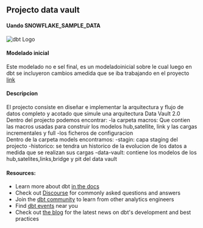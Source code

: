 ## Projecto data vault

#### Uando SNOWFLAKE_SAMPLE_DATA

![dbt Logo](https://docs.snowflake.com/en/_images/sample-data-tpch-schema.png)

#### Modelado inicial
Este modelado no e sel final, es un modeladoinicial sobre le cual luego en dbt se incluyeron cambios amedida que se iba trabajando en el proyecto
[link](https://dbdiagram.io/d/Data-vault-651fb156ffbf5169f02825a3)


#### Descripcion

El projecto consiste en diseñar e implementar la arquitectura y flujo de datos completo y acotado que simule una arquitectura Data Vault 2.0
Dentro del projecto podemos encontrar:
-la carpeta macros: Que contien las macros usadas para construir los modelos hub,satellite, link y las cargas incrementales y full
-los ficheros de configuracion  
Dentro de la carpeta models encontramos:
-stagin: capa staging del projecto
-historico: se tendra un historico de la evolucion de los datos a medida que se realizan sus cargas
-data-vault: contiene los modelos de los hub,satelites,links,bridge y pit del data vault

#### Resources:

- Learn more about dbt [in the docs](https://docs.getdbt.com/docs/introduction)
- Check out [Discourse](https://discourse.getdbt.com/) for commonly asked questions and answers
- Join the [dbt community](http://community.getbdt.com/) to learn from other analytics engineers
- Find [dbt events](https://events.getdbt.com) near you
- Check out [the blog](https://blog.getdbt.com/) for the latest news on dbt's development and best practices
